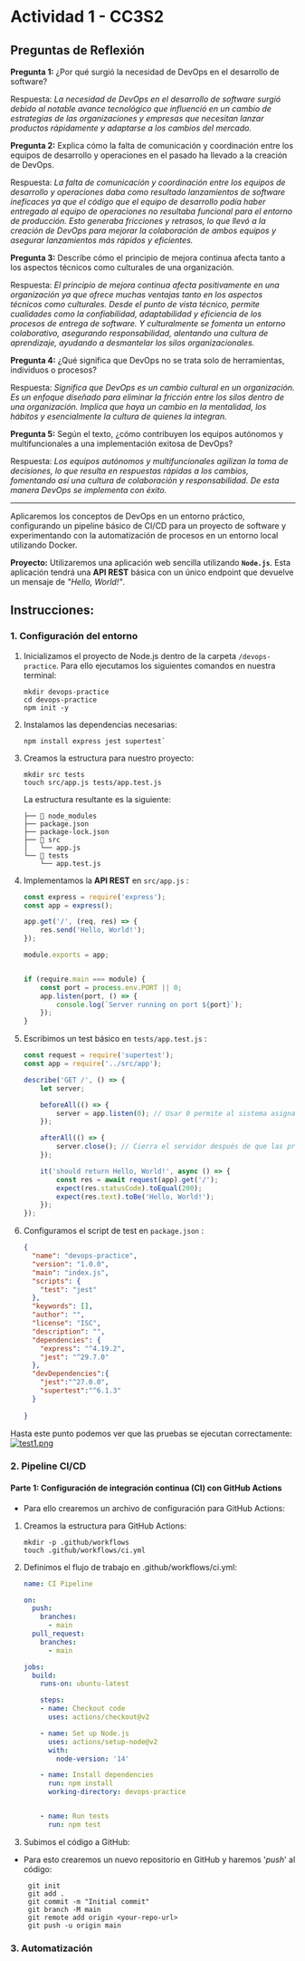 # Actividad 1 - CC3S2
## Preguntas de Reflexión

**Pregunta 1:** ¿Por qué surgió la necesidad de DevOps en el desarrollo de software?

Respuesta: *La necesidad de DevOps en el desarrollo de software surgió debido al notable avance tecnológico que influenció en un cambio de estrategias de las organizaciones y empresas que necesitan lanzar productos rápidamente y adaptarse a los cambios del mercado.*

**Pregunta 2:** Explica cómo la falta de comunicación y coordinación entre los equipos de desarrollo y operaciones en el pasado ha llevado a la creación de DevOps.

Respuesta: *La falta de comunicación y coordinación entre los equipos de desarrollo y operaciones daba como resultado lanzamientos de software ineficaces ya que el código que el equipo de desarrollo podía haber entregado al equipo de operaciones no resultaba funcional para el entorno de producción. Esto generaba fricciones y retrasos, lo que llevó a la creación de DevOps para mejorar la colaboración de ambos equipos y asegurar lanzamientos más rápidos y eficientes.*

**Pregunta 3:** Describe cómo el principio de mejora continua afecta tanto a los aspectos técnicos como culturales de una organización.

Respuesta: *El principio de mejora continua afecta positivamente en una organización ya que ofrece muchas ventajas tanto en los aspectos técnicos como culturales.
Desde el punto de vista técnico, permite cualidades como la confiabilidad, adaptabilidad y eficiencia de los procesos de entrega de software. Y culturalmente se fomenta un entorno colaborativo, asegurando responsabilidad, alentando una cultura de aprendizaje, ayudando a desmantelar los silos organizacionales.*

**Pregunta 4:** ¿Qué significa que DevOps no se trata solo de herramientas, individuos o procesos?

Respuesta: *Significa que DevOps es un cambio cultural en un organización. Es un enfoque diseñado para eliminar la fricción entre los silos dentro de una organización. Implica que haya un cambio en la mentalidad, los hábitos y esencialmente la cultura de quienes la integran.*


**Pregunta 5:** Según el texto, ¿cómo contribuyen los equipos autónomos y multifuncionales a una implementación exitosa de DevOps?

Respuesta: *Los equipos autónomos y multifuncionales agilizan la toma de decisiones, lo que resulta en respuestas rápidas a los cambios, fomentando así una cultura de colaboración y responsabilidad. De esta manera DevOps se implementa con éxito.*

----

Aplicaremos los conceptos de DevOps en un entorno práctico, configurando un pipeline básico de CI/CD para un proyecto de software y experimentando con la automatización de procesos en un entorno local utilizando Docker.

**Proyecto:** Utilizaremos una aplicación web sencilla utilizando **`Node.js`**. Esta aplicación tendrá una **API 
REST** básica con un único endpoint que devuelve un mensaje de *"Hello, World!"*.


## Instrucciones:

### 1. Configuración del entorno

1. Inicializamos el proyecto de Node.js dentro de la carpeta `/devops-practice`. Para ello ejecutamos los siguientes comandos en nuestra terminal:

    ```
    mkdir devops-practice
    cd devops-practice
    npm init -y   
    ```
2. Instalamos las dependencias necesarias:
    ```
    npm install express jest supertest`
    ```
3. Creamos la estructura para nuestro proyecto:
    ```
    mkdir src tests
    touch src/app.js tests/app.test.js 
    ```
    La estructura resultante es la siguiente:

    ```
    ├── 📁 node_modules
    ├── package.json
    ├── package-lock.json
    ├── 📁 src
    │   └── app.js
    └── 📁 tests
        └── app.test.js
    ```

4. Implementamos la **API REST** en `src/app.js` :

    ```javascript
    const express = require('express');
    const app = express();
    
    app.get('/', (req, res) => {
        res.send('Hello, World!');
    });
    
    module.exports = app;
    
    
    if (require.main === module) {
        const port = process.env.PORT || 0; 
        app.listen(port, () => {
            console.log(`Server running on port ${port}`);
        });
    }
    
    ```

5. Escribimos un test básico en `tests/app.test.js` :

    ```javascript
    const request = require('supertest');
    const app = require('../src/app');
    
    describe('GET /', () => {
        let server;
    
        beforeAll(() => {
            server = app.listen(0); // Usar 0 permite al sistema asignar un puerto libre automáticamente
        });
    
        afterAll(() => {
            server.close(); // Cierra el servidor después de que las pruebas hayan terminado
        });
    
        it('should return Hello, World!', async () => {
            const res = await request(app).get('/');
            expect(res.statusCode).toEqual(200);
            expect(res.text).toBe('Hello, World!');
        });
    });
    ```
    
6. Configuramos el script de test en `package.json` :

    ```json
    {
      "name": "devops-practice",
      "version": "1.0.0",
      "main": "index.js",
      "scripts": {
        "test": "jest"
      },
      "keywords": [],
      "author": "",
      "license": "ISC",
      "description": "",
      "dependencies": {
        "express": "^4.19.2",
        "jest": "^29.7.0"
      },
      "devDependencies":{
        "jest":"^27.0.0",
        "supertest":"^6.1.3"
      }
      
    }
    ```
    
Hasta este punto podemos ver que las pruebas se ejecutan correctamente:
[![test1.png](https://i.postimg.cc/Zn6DP270/test1.png)](https://postimg.cc/XB784H00)

### 2. Pipeline CI/CD

#### Parte 1: Configuración de  integración continua (CI) con GitHub Actions

- Para ello crearemos un archivo de configuración para GitHub Actions:

1. Creamos la estructura para GitHub Actions: 
    ```
    mkdir -p .github/workflows
    touch .github/workflows/ci.yml
    ```

2.  Definimos el flujo de trabajo en .github/workflows/ci.yml:

    ```yml
    name: CI Pipeline
    
    on:
      push:
        branches:
          - main
      pull_request:
        branches:
          - main
    
    jobs:
      build:
        runs-on: ubuntu-latest
    
        steps:
        - name: Checkout code
          uses: actions/checkout@v2
    
        - name: Set up Node.js
          uses: actions/setup-node@v2
          with:
            node-version: '14'
    
        - name: Install dependencies
          run: npm install
          working-directory: devops-practice
    
    
        - name: Run tests
          run: npm test

    ```

3.  Subimos el código a GitHub:
- Para esto crearemos un nuevo repositorio en GitHub y haremos '*push*'  al código:

    ```
     git init
     git add .
     git commit -m "Initial commit"
     git branch -M main
     git remote add origin <your-repo-url>
     git push -u origin main
    ```


### 3. Automatización
